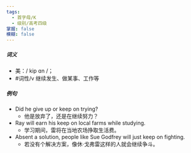 ```yaml
---
tags:
  - 首字母/K
  - 级别/高考四级
掌握: false
模糊: false
---
```

##### 词义
- 美：/ kip ɑn /；
- #词性/v  继续发生、做某事、工作等
##### 例句
- Did he give up or keep on trying?
	- 他是放弃了，还是在继续努力？
- Ray will earn his keep on local farms while studying.
	- 学习期间，雷将在当地农场挣取生活费。
- Absent a solution, people like Sue Godfrey will just keep on fighting.
	- 若没有个解决方案，像休·戈弗雷这样的人就会继续争斗。
